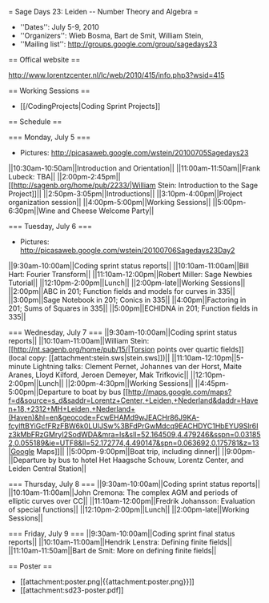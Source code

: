 = Sage Days 23: Leiden -- Number Theory and Algebra =

 * ''Dates'': July 5-9, 2010
 * ''Organizers'':  Wieb Bosma, Bart de Smit, William Stein, 
 * ''Mailing list'': http://groups.google.com/group/sagedays23

== Offical website ==

  http://www.lorentzcenter.nl/lc/web/2010/415/info.php3?wsid=415

== Working Sessions ==

  * [[/CodingProjects|Coding Sprint Projects]]

== Schedule ==


=== Monday, July 5 ===

 * Pictures: http://picasaweb.google.com/wstein/20100705Sagedays23

||10:30am-10:50am||Introduction and Orientation||
||11:00am-11:50am||Frank Lubeck: TBA||
||2:00pm-2:45pm|| [[http://sagenb.org/home/pub/2233/|William Stein: Introduction to the Sage Project]]||
||2:50pm-3:05pm||Introductions||
||3:10pm-4:00pm||Project organization session||
||4:00pm-5:00pm||Working Sessions||
||5:00pm-6:30pm||Wine and Cheese Welcome Party||

=== Tuesday, July 6 ===

 * Pictures: http://picasaweb.google.com/wstein/20100706Sagedays23Day2

||9:30am-10:00am||Coding sprint status reports||
||10:10am-11:00am||Bill Hart: Fourier Transform||
||11:10am-12:00pm||Robert Miller: Sage Newbies Tutorial||
||12:10pm-2:00pm||Lunch||
||2:00pm-late||Working Sessions||
||2:00pm||ABC in 201; Function fields and models for curves in 335||
||3:00pm||Sage Notebook in 201; Conics in 335||
||4:00pm||Factoring in 201; Sums of Squares in 335||
||5:00pm||ECHIDNA in 201; Function fields in 335||

=== Wednesday, July 7 ===
||9:30am-10:00am||Coding sprint status reports||
||10:10am-11:00am||William Stein: [[http://nt.sagenb.org/home/pub/15/|Torsion points over quartic fields]] (local copy: [[attachment:stein.sws|stein.sws]])||
||11:10am-12:10pm||5-minute Lightning talks: Clement Pernet, Johannes van der Horst, Maite Aranes, Lloyd Kilford, Jeroen Demeyer, Mak Trifkovic||
||12:10pm-2:00pm||Lunch||
||2:00pm-4:30pm||Working Sessions||
||4:45pm-5:00pm||Departure to boat by bus  [[http://maps.google.com/maps?f=d&source=s_d&saddr=Lorentz+Center,+Leiden,+Nederland&daddr=Haven+18,+2312+MH+Leiden,+Nederland+(Haven)&hl=en&geocode=FcwEHAMd9wJEACHr86J9KA-fcylftBYiGcfFRzFBW6k0LUlJSw%3BFdPrGwMdcq9EACHDYC1HbEYU9Slr6Iz3kMbFRzGMryI2SodWDA&mra=ls&sll=52.164509,4.479246&sspn=0.031852,0.055189&ie=UTF8&ll=52.172774,4.490147&spn=0.063692,0.175781&z=13|Google Maps]]||
||5:00pm-9:00pm||Boat trip, including dinner||
||9:00pm-||Departure by bus to hotel Het Haagsche Schouw, Lorentz Center, and Leiden Central Station||


=== Thursday, July 8 ===
||9:30am-10:00am||Coding sprint status reports||
||10:10am-11:00am||John Cremona: The complex AGM and periods of elliptic curves over CC||
||11:10am-12:00pm||Fredrik Johansson: Evaluation of special functions||
||12:10pm-2:00pm||Lunch||
||2:00pm-late||Working Sessions||

=== Friday, July 9 ===
||9:30am-10:00am||Coding sprint final status reports||
||10:10am-11:00am||Hendrik Lenstra: Defining finite fields||
||11:10am-11:50am||Bart de Smit: More on defining finite fields||

== Poster ==
 
  * [[attachment:poster.png|{{attachment:poster.png}}]]
  * [[attachment:sd23-poster.pdf]]
